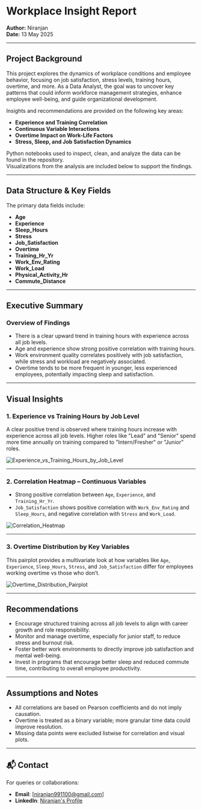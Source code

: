 
# Workplace Insight Report

**Author:** Niranjan  
**Date:** 13 May 2025  

---

## Project Background

This project explores the dynamics of workplace conditions and employee behavior, focusing on job satisfaction, stress levels, training hours, overtime, and more. As a Data Analyst, the goal was to uncover key patterns that could inform workforce management strategies, enhance employee well-being, and guide organizational development.

Insights and recommendations are provided on the following key areas:

- **Experience and Training Correlation**
- **Continuous Variable Interactions**
- **Overtime Impact on Work-Life Factors**
- **Stress, Sleep, and Job Satisfaction Dynamics**

Python notebooks used to inspect, clean, and analyze the data can be found in the repository.  
Visualizations from the analysis are included below to support the findings.

---

## Data Structure & Key Fields

The primary data fields include:

- **Age**  
- **Experience**  
- **Sleep_Hours**  
- **Stress**  
- **Job_Satisfaction**  
- **Overtime**  
- **Training_Hr_Yr**  
- **Work_Env_Rating**  
- **Work_Load**  
- **Physical_Activity_Hr**  
- **Commute_Distance**  

---

## Executive Summary

### Overview of Findings

- There is a clear upward trend in training hours with experience across all job levels.
- Age and experience show strong positive correlation with training hours.
- Work environment quality correlates positively with job satisfaction, while stress and workload are negatively associated.
- Overtime tends to be more frequent in younger, less experienced employees, potentially impacting sleep and satisfaction.

---

## Visual Insights

### 1. **Experience vs Training Hours by Job Level**

A clear positive trend is observed where training hours increase with experience across all job levels. Higher roles like "Lead" and "Senior" spend more time annually on training compared to "Intern/Fresher" or "Junior" roles.

![Experience_vs_Training_Hours_by_Job_Level](images/Experience_vs_Training_Hours_by_Job_Level.png)

---

### 2. **Correlation Heatmap – Continuous Variables**

- Strong positive correlation between `Age`, `Experience`, and `Training_Hr_Yr`.
- `Job_Satisfaction` shows positive correlation with `Work_Env_Rating` and `Sleep_Hours`, and negative correlation with `Stress` and `Work_Load`.

![Correlation_Heatmap](images/Correlation_Heatmap_Continuous.png)

---

### 3. **Overtime Distribution by Key Variables**

This pairplot provides a multivariate look at how variables like `Age`, `Experience`, `Sleep_Hours`, `Stress`, and `Job_Satisfaction` differ for employees working overtime vs those who don’t.

![Overtime_Distribution_Pairplot](images/Overtime_Distribution_Pairplot.png)

---

## Recommendations

- Encourage structured training across all job levels to align with career growth and role responsibility.
- Monitor and manage overtime, especially for junior staff, to reduce stress and burnout risk.
- Foster better work environments to directly improve job satisfaction and mental well-being.
- Invest in programs that encourage better sleep and reduced commute time, contributing to overall employee productivity.

---

## Assumptions and Notes

- All correlations are based on Pearson coefficients and do not imply causation.
- Overtime is treated as a binary variable; more granular time data could improve resolution.
- Missing data points were excluded listwise for correlation and visual plots.

---

## 📬 Contact

For queries or collaborations:
- **Email**: [niranjan991100@gmail.com]  
- **LinkedIn**: [Niranjan's Profile](https://www.linkedin.com/in/niranjan-k-a83517229/)
